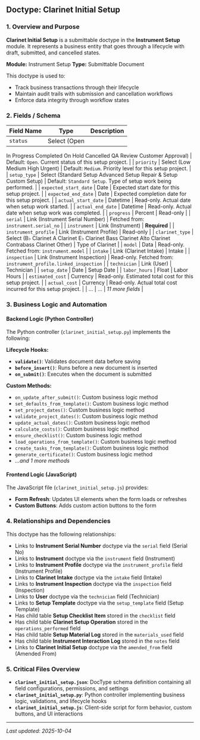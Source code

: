 ## Doctype: Clarinet Initial Setup

### 1. Overview and Purpose

**Clarinet Initial Setup** is a submittable doctype in the **Instrument Setup** module. It represents a business entity that goes through a lifecycle with draft, submitted, and cancelled states.

**Module:** Instrument Setup
**Type:** Submittable Document

This doctype is used to:
- Track business transactions through their lifecycle
- Maintain audit trails with submission and cancellation workflows
- Enforce data integrity through workflow states

### 2. Fields / Schema

| Field Name | Type | Description |
|------------|------|-------------|
| `status` | Select (Open
In Progress
Completed
On Hold
Cancelled
QA Review
Customer Approval) | Default: `Open`. Current status of this setup project. |
| `priority` | Select (Low
Medium
High
Urgent) | Default: `Medium`. Priority level for this setup project. |
| `setup_type` | Select (Standard Setup
Advanced Setup
Repair & Setup
Custom Setup) | Default: `Standard Setup`. Type of setup work being performed. |
| `expected_start_date` | Date | Expected start date for this setup project. |
| `expected_end_date` | Date | Expected completion date for this setup project. |
| `actual_start_date` | Datetime | Read-only. Actual date when setup work started. |
| `actual_end_date` | Datetime | Read-only. Actual date when setup work was completed. |
| `progress` | Percent | Read-only |
| `serial` | Link (Instrument Serial Number) | Fetched from: `instrument.serial_no` |
| `instrument` | Link (Instrument) | **Required** |
| `instrument_profile` | Link (Instrument Profile) | Read-only |
| `clarinet_type` | Select (B♭ Clarinet
A Clarinet
E♭ Clarinet
Bass Clarinet
Alto Clarinet
Contrabass Clarinet
Other) | Type of Clarinet |
| `model` | Data | Read-only. Fetched from: `instrument.model` |
| `intake` | Link (Clarinet Intake) | Intake |
| `inspection` | Link (Instrument Inspection) | Read-only. Fetched from: `instrument_profile.linked_inspection` |
| `technician` | Link (User) | Technician |
| `setup_date` | Date | Setup Date |
| `labor_hours` | Float | Labor Hours |
| `estimated_cost` | Currency | Read-only. Estimated total cost for this setup project. |
| `actual_cost` | Currency | Read-only. Actual total cost incurred for this setup project. |
| ... | ... | *11 more fields* |

### 3. Business Logic and Automation

#### Backend Logic (Python Controller)

The Python controller (`clarinet_initial_setup.py`) implements the following:

**Lifecycle Hooks:**
- **`validate()`**: Validates document data before saving
- **`before_insert()`**: Runs before a new document is inserted
- **`on_submit()`**: Executes when the document is submitted

**Custom Methods:**
- `on_update_after_submit()`: Custom business logic method
- `set_defaults_from_template()`: Custom business logic method
- `set_project_dates()`: Custom business logic method
- `validate_project_dates()`: Custom business logic method
- `update_actual_dates()`: Custom business logic method
- `calculate_costs()`: Custom business logic method
- `ensure_checklist()`: Custom business logic method
- `load_operations_from_template()`: Custom business logic method
- `create_tasks_from_template()`: Custom business logic method
- `generate_certificate()`: Custom business logic method
- *...and 1 more methods*

#### Frontend Logic (JavaScript)

The JavaScript file (`clarinet_initial_setup.js`) provides:

- **Form Refresh**: Updates UI elements when the form loads or refreshes
- **Custom Buttons**: Adds custom action buttons to the form

### 4. Relationships and Dependencies

This doctype has the following relationships:

- Links to **Instrument Serial Number** doctype via the `serial` field (Serial No)
- Links to **Instrument** doctype via the `instrument` field (Instrument)
- Links to **Instrument Profile** doctype via the `instrument_profile` field (Instrument Profile)
- Links to **Clarinet Intake** doctype via the `intake` field (Intake)
- Links to **Instrument Inspection** doctype via the `inspection` field (Inspection)
- Links to **User** doctype via the `technician` field (Technician)
- Links to **Setup Template** doctype via the `setup_template` field (Setup Template)
- Has child table **Setup Checklist Item** stored in the `checklist` field
- Has child table **Clarinet Setup Operation** stored in the `operations_performed` field
- Has child table **Setup Material Log** stored in the `materials_used` field
- Has child table **Instrument Interaction Log** stored in the `notes` field
- Links to **Clarinet Initial Setup** doctype via the `amended_from` field (Amended From)

### 5. Critical Files Overview

- **`clarinet_initial_setup.json`**: DocType schema definition containing all field configurations, permissions, and settings
- **`clarinet_initial_setup.py`**: Python controller implementing business logic, validations, and lifecycle hooks
- **`clarinet_initial_setup.js`**: Client-side script for form behavior, custom buttons, and UI interactions

---

*Last updated: 2025-10-04*
